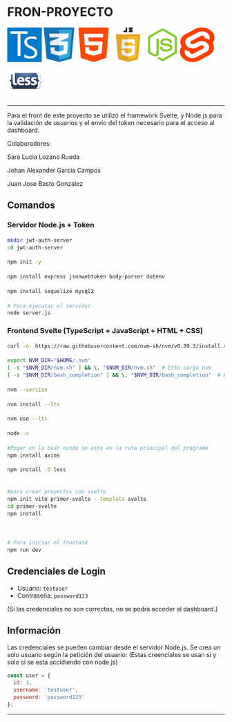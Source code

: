 #                   **FRON-PROYECTO**
<img src="logos/Ts.bmp" alt="Descripción de la imagen" width="80" height="80"><img src="logos/css.png" alt="Descripción de la imagen" width="80" height="80"><img src="logos/html.png" alt="Descripción de la imagen" width="80" height="80"><img src="logos/javascript.webp" alt="Descripción de la imagen" width="80" height="80"><img src="logos/node.webp" alt="Descripción de la imagen" width="80" height="80"><img src="logos/svelte.png" alt="Descripción de la imagen" width="80" height="80"><img src="logos/less.png" alt="Descripción de la imagen" width="80" height="80">








---

Para el front de este proyecto se utilizó el framework Svelte, y Node.js para la validación de usuarios y el envío del token necesario para el acceso al dashboard.

Colaboradores:

Sara Lucia Lozano Rueda

Johan Alexander Garcia Campos

Juan Jose Basto Gonzalez

## Comandos



### Servidor Node.js + Token

```bash
mkdir jwt-auth-server
cd jwt-auth-server

npm init -y

npm install express jsonwebtoken body-parser dotenv

npm install sequelize mysql2

# Para ejecutar el servidor
node server.js
```

### Frontend Svelte (TypeScript + JavaScript + HTML + CSS)

```bash
curl -o- https://raw.githubusercontent.com/nvm-sh/nvm/v0.39.3/install.sh | bash

export NVM_DIR="$HOME/.nvm"
[ -s "$NVM_DIR/nvm.sh" ] && \. "$NVM_DIR/nvm.sh"  # Esto carga nvm
[ -s "$NVM_DIR/bash_completion" ] && \. "$NVM_DIR/bash_completion"  # Esto carga la finalización de bash para nvm

nvm --version

nvm install --lts

nvm use --lts

node -v

#Pegar en la bash cundo se este en la ruta principal del programa
npm install axios

npm install -D less


#para crear proyectos con svelte
npm init vite primer-svelte --template svelte
cd primer-svelte
npm install



# Para iniciar el frontend
npm run dev
```

## Credenciales de Login

- Usuario: `testuser`
- Contraseña: `password123`

(Si las credenciales no son correctas, no se podrá acceder al dashboard.)

## Información

Las credenciales se pueden cambiar desde el servidor Node.js. Se crea un solo usuario según la petición del usuario: (Estas creenciales se usan si y solo si se esta accidiendo con node.js)

```js
const user = {
  id: 1,
  username: 'testuser',
  password: 'password123'
};
```

---

